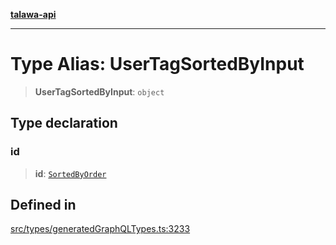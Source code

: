 [**talawa-api**](../../../README.md)

***

# Type Alias: UserTagSortedByInput

> **UserTagSortedByInput**: `object`

## Type declaration

### id

> **id**: [`SortedByOrder`](SortedByOrder.md)

## Defined in

[src/types/generatedGraphQLTypes.ts:3233](https://github.com/Suyash878/talawa-api/blob/f376d03c37e9acd046e7cc983947432c95f74442/src/types/generatedGraphQLTypes.ts#L3233)
